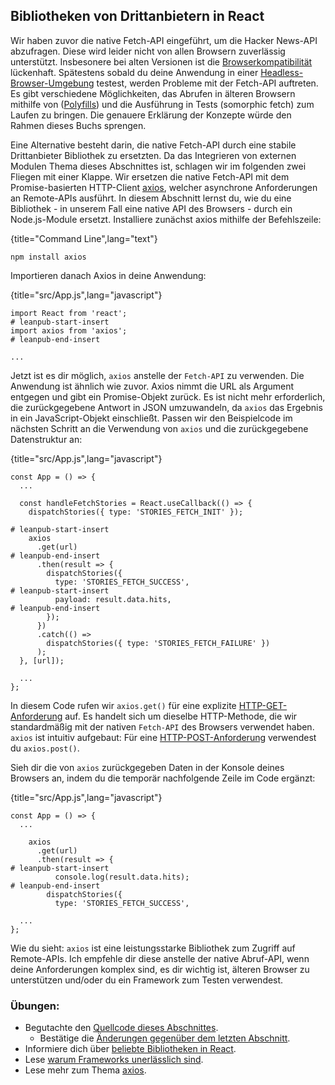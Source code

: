 ## Bibliotheken von Drittanbietern in React

Wir haben zuvor die native Fetch-API eingeführt, um die Hacker News-API abzufragen. Diese wird leider nicht von allen Browsern zuverlässig unterstützt. Insbesonere bei alten Versionen ist die [Browserkompatibilität](https://developer.mozilla.org/de/docs/Web/API/Fetch_API#Browserkompatibilit%C3%A4t) lückenhaft. Spätestens sobald du deine Anwendung in einer [Headless-Browser-Umgebung](https://en.wikipedia.org/wiki/Headless_browser) testest, werden Probleme mit der Fetch-API auftreten. Es gibt verschiedene Möglichkeiten, das Abrufen in älteren Browsern mithilfe von ([Polyfills](https://de.wikipedia.org/wiki/Polyfill)) und die Ausführung in Tests (somorphic fetch) zum Laufen zu bringen. Die genauere Erklärung der Konzepte würde den Rahmen dieses Buchs sprengen.

Eine Alternative besteht darin, die native Fetch-API durch eine stabile Drittanbieter Bibliothek zu ersetzten. Da das Integrieren von externen Modulen Thema dieses Abschnittes ist, schlagen wir im folgenden zwei Fliegen mit einer Klappe. Wir ersetzen die native Fetch-API mit dem Promise-basierten HTTP-Client [axios](https://github.com/axios/axios), welcher asynchrone Anforderungen an Remote-APIs ausführt. In diesem Abschnitt lernst du, wie du eine Bibliothek - in unserem Fall eine native API des Browsers - durch ein Node.js-Module ersetzt. Installiere zunächst axios mithilfe der Befehlszeile:

{title="Command Line",lang="text"}
~~~~~~~
npm install axios
~~~~~~~

Importieren danach Axios in deine Anwendung:

{title="src/App.js",lang="javascript"}
~~~~~~~
import React from 'react';
# leanpub-start-insert
import axios from 'axios';
# leanpub-end-insert

...
~~~~~~~

Jetzt ist es dir möglich, `axios` anstelle der `Fetch-API` zu verwenden. Die Anwendung ist ähnlich wie zuvor. Axios nimmt die URL als Argument entgegen und gibt ein Promise-Objekt zurück. Es ist nicht mehr erforderlich, die zurückgegebene Antwort in JSON umzuwandeln, da `axios` das Ergebnis in ein JavaScript-Objekt einschließt. Passen wir den Beispielcode im nächsten Schritt an die Verwendung von `axios` und die zurückgegebene Datenstruktur an:

{title="src/App.js",lang="javascript"}
~~~~~~~
const App = () => {
  ...

  const handleFetchStories = React.useCallback(() => {
    dispatchStories({ type: 'STORIES_FETCH_INIT' });

# leanpub-start-insert
    axios
      .get(url)
# leanpub-end-insert
      .then(result => {
        dispatchStories({
          type: 'STORIES_FETCH_SUCCESS',
# leanpub-start-insert
          payload: result.data.hits,
# leanpub-end-insert
        });
      })
      .catch(() =>
        dispatchStories({ type: 'STORIES_FETCH_FAILURE' })
      );
  }, [url]);

  ...
};
~~~~~~~

In diesem Code rufen wir `axios.get()` für eine explizite [HTTP-GET-Anforderung](https://developer.mozilla.org/de/docs/Web/HTTP/Methods/GET) auf. Es handelt sich um dieselbe HTTP-Methode, die wir standardmäßig mit der nativen `Fetch-API` des Browsers verwendet haben. `axios` ist intuitiv aufgebaut: Für eine [HTTP-POST-Anforderung](https://developer.mozilla.org/de/docs/Web/HTTP/Methods/POST) verwendest du `axios.post()`.

Sieh dir die von `axios` zurückgegeben Daten in der Konsole deines Browsers an, indem du die temporär nachfolgende Zeile im Code ergänzt:

{title="src/App.js",lang="javascript"}
~~~~~~~
const App = () => {
  ...

    axios
      .get(url)
      .then(result => {
# leanpub-start-insert
          console.log(result.data.hits);
# leanpub-end-insert
        dispatchStories({
          type: 'STORIES_FETCH_SUCCESS',

  ...
};
~~~~~~~

Wie du sieht: `axios` ist eine leistungsstarke Bibliothek zum Zugriff auf Remote-APIs. Ich empfehle dir diese anstelle der native Abruf-API, wenn deine Anforderungen komplex sind, es dir wichtig ist, älteren Browser zu unterstützen und/oder du ein Framework zum Testen verwendest.

### Übungen:

* Begutachte den [Quellcode dieses Abschnittes](https://codesandbox.io/s/github/the-road-to-learn-react/hacker-stories/tree/hs/Third-Party-Libraries-in-React).
  * Bestätige die [Änderungen gegenüber dem letzten Abschnitt](https://github.com/the-road-to-learn-react/hacker-stories/compare/hs/Explicit-Data-Fetching-with-React...hs/Third-Party-Libraries-in-React?expand=1).
* Informiere dich über [beliebte Bibliotheken in React](https://www.robinwieruch.de/react-libraries).
* Lese [warum Frameworks unerlässlich sind](https://www.robinwieruch.de/why-frameworks-matter).
* Lese mehr zum Thema [axios](https://github.com/axios/axios). 

